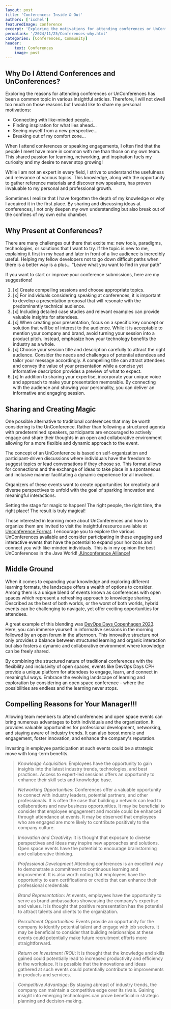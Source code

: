 ```yaml
---
layout: post
title: 'Conferences: Inside & Out'
authors: ['ixchel']
featuredImage: conference
excerpt: 'Exploring the motivations for attending conferences or UnConferences reveals a shared passion for learning, networking, and inspiration. Connecting with like-minded individuals, breaking out of comfort zones, and continuous growth are key drivers. Presenting at conferences offers unique opportunities to deepen knowledge, share insights, and inspire others.'
permalink: '/2024/11/25/Conferences-why.html'
categories: [Conferences, Community]
header:
    text: Conferences
    image: post
---
```


## Why Do I Attend Conferences and UnConferences?

Exploring the reasons for attending conferences or UnConferences has been a common topic in various insightful articles. Therefore, I will not dwell too much on those reasons but I would like to share my personal motivations:

* Connecting with like-minded people...
* Finding inspiration for what lies ahead...
* Seeing myself from a new perspective...
* Breaking out of my comfort zone...

When I attend conferences or speaking engagements, I often find that the people I meet have more in common with me than those on my own team. This shared passion for learning, networking, and inspiration fuels my curiosity and my desire to never stop growing!

While I am not an expert in every field, I strive to understand the usefulness and relevance of various topics. This knowledge, along with the opportunity to gather reference materials and discover new speakers, has proven invaluable to my personal and professional growth.

Sometimes I realize that I have forgotten the depth of my knowledge or why I acquired it in the first place. By sharing and discussing ideas at conferences, I not only deepen my own understanding but also break out of the confines of my own echo chamber.

## Why Present at Conferences?

There are many challenges out there that excite me: new tools, paradigms, technologies, or solutions that I want to try. If the topic is new to me, explaining it first in my head and later in front of a live audience is incredibly useful. Helping my fellow developers not to go down difficult paths when there is a better way is a plus... "Leave what you want to find in your path"

If you want to start or improve your conference submissions, here are my suggestions!

1. [x] Create compelling sessions and choose appropriate topics.
2. [x] For individuals considering speaking at conferences, it is important to develop a presentation proposal that will resonate with the predominantly technical audience.
3. [x] Including detailed case studies and relevant examples can provide valuable insights for attendees.
4. [x] When creating your presentation, focus on a specific key concept or solution that will be of interest to the audience. While it is acceptable to mention your company and brand, avoid turning your session into a product pitch. Instead, emphasize how your technology benefits the industry as a whole.
5. [x] Choose your session title and description carefully to attract the right audience. Consider the needs and challenges of potential attendees and tailor your message accordingly. A compelling title can attract attendees and convey the value of your presentation while a concise yet informative description provides a preview of what to expect.
6. [x] In addition to sharing your expertise, incorporate your unique voice and approach to make your presentation memorable. By connecting with the audience and showing your personality, you can deliver an informative and engaging session.

## Sharing and Creating Magic

One possible alternative to traditional conferences that may be worth considering is the UnConference. Rather than following a structured agenda with predetermined speakers, participants are encouraged to actively engage and share their thoughts in an open and collaborative environment allowing for a more flexible and dynamic approach to the event.

The concept of an UnConference is based on self-organization and participant-driven discussions where individuals have the freedom to suggest topics or lead conversations if they choose so. This format allows for connections and the exchange of ideas to take place in a spontaneous and inclusive manner facilitating a dynamic experience for all involved.

Organizers of these events want to create opportunities for creativity and diverse perspectives to unfold with the goal of sparking innovation and meaningful interactions.

Setting the stage for magic to happen! The right people, the right time, the right place! The result is truly magical!

Those interested in learning more about UnConferences and how to organize them are invited to visit the insightful resource available at [Unconference Format](https://jspiritorg.wordpress.com/unconference-format/). I encourage you to explore the various UnConferences available and consider participating in these engaging and interactive events that have the potential to expand your horizons and connect you with like-minded individuals. This is in my opinion the best UnConferences in the Java World! [JUnconference Alliance!](https://junconf.org)

## Middle Ground

When it comes to expanding your knowledge and exploring different learning formats, the landscape offers a wealth of options to consider. Among them is a unique blend of events known as conferences with open spaces which represent a refreshing approach to knowledge sharing. Described as the best of both worlds, or the worst of both worlds, hybrid events can be challenging to navigate, yet offer exciting opportunities for attendees.

A great example of this blending was [DevOps Days Copenhagen 2023](https://devopsdays.org/events/2023-copenhagen/welcome/). Here, you can immerse yourself in informative sessions in the morning followed by an open forum in the afternoon. This innovative structure not only provides a balance between structured learning and organic interaction but also fosters a dynamic and collaborative environment where knowledge can be freely shared.

By combining the structured nature of traditional conferences with the flexibility and inclusivity of open spaces, events like DevOps Days CPH provide a unique platform for attendees to engage, learn, and connect in meaningful ways. Embrace the evolving landscape of learning and exploration by considering an open space conference - where the possibilities are endless and the learning never stops.

## Compelling Reasons for Your Manager!!!

Allowing team members to attend conferences and open space events can bring numerous advantages to both individuals and the organization. It provides valuable opportunities for professional development, networking, and staying aware of industry trends. It can also boost morale and engagement, foster innovation, and enhance the company's reputation.

Investing in employee participation at such events could be a strategic move with long-term benefits.

> *Knowledge Acquisition*:
Employees have the opportunity to gain insights into the latest industry trends, technologies, and best practices.
Access to expert-led sessions offers an opportunity to enhance their skill sets and knowledge base.

> *Networking Opportunities*:
Conferences offer a valuable opportunity to connect with industry leaders, potential partners, and other professionals.
It is often the case that building a network can lead to collaborations and new business opportunities.
It may be beneficial to consider that employee engagement and morale could be enhanced through attendance at events.
It may be observed that employees who are engaged are more likely to contribute positively to the company culture.

>*Innovation and Creativity*:
It is thought that exposure to diverse perspectives and ideas may inspire new approaches and solutions.
Open space events have the potential to encourage brainstorming and collaborative thinking.

>*Professional Development*
Attending conferences is an excellent way to demonstrate a commitment to continuous learning and improvement.
It is also worth noting that employees have the opportunity to earn certifications or credits that can enhance their professional credentials.

>*Brand Representation*:
At events, employees have the opportunity to serve as brand ambassadors showcasing the company's expertise and values.
It is thought that positive representation has the potential to attract talents and clients to the organization.

>*Recruitment Opportunities*:
Events provide an opportunity for the company to identify potential talent and engage with job seekers.
It may be beneficial to consider that building relationships at these events could potentially make future recruitment efforts more straightforward.

>*Return on Investment (ROI)*:
It is thought that the knowledge and skills gained could potentially lead to increased productivity and efficiency in the workplace.
It is possible that the innovations and ideas gathered at such events could potentially contribute to improvements in products and services.

>*Competitive Advantage*:
By staying abreast of industry trends, the company can maintain a competitive edge over its rivals.
Gaining insight into emerging technologies can prove beneficial in strategic planning and decision-making.
